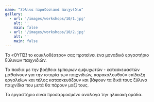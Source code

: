 ```yaml
---
name: "Ξύλινα παραδοσιακά παιχνίδια"
gallery:
  - url: '/images/workshops/10/1.jpg'
    alt: ''
    main: false
  - url: '/images/workshops/10/2.jpg'
    alt: ''
    main: false
---
```


Το «ΟΥΠΣ! το κουκλοθέατρο» σας προτείνει ένα μοναδικό εργαστήριο ξύλινων παιχνιδιών.

Τα παιδιά με την βοήθεια έμπειρων εμψυχωτών - κατασκευαστών μαθαίνουν για την ιστορία των παιχνιδιών, παρακολουθούν επίδειξη εργαλείων και τέλος κατασκευάζουν και βάφουν τα δικά τους ξύλινα παιχνίδια που μετά θα πάρουν μαζί τους.

Το εργαστήριο είναι προσαρμοσμένο ανάλογα την ηλικιακή ομάδα.
